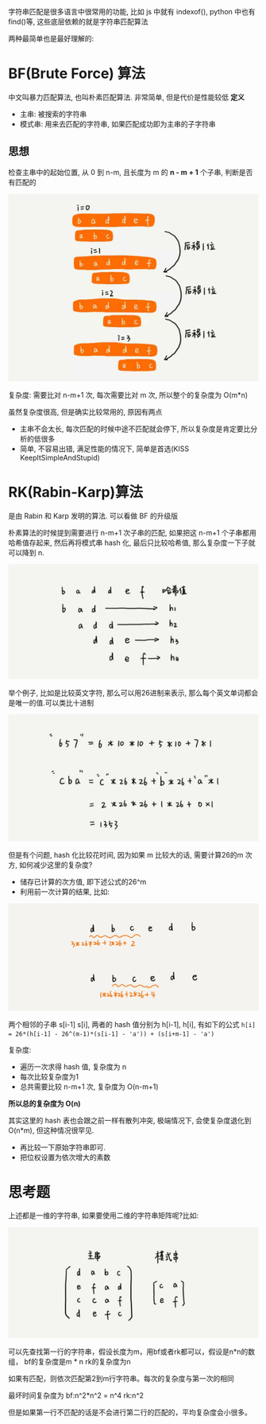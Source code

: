 字符串匹配是很多语言中很常用的功能, 比如 js 中就有 indexof(), python 中也有 find()等, 这些底层依赖的就是字符串匹配算法

两种最简单也是最好理解的:

# BF(Brute Force) 算法
中文叫暴力匹配算法, 也叫朴素匹配算法. 非常简单, 但是代价是性能较低
**定义**
- 主串: 被搜索的字符串
- 模式串: 用来去匹配的字符串, 如果匹配成功即为主串的子字符串

## 思想
检查主串中的起始位置, 从 0 到 n-m, 且长度为 m 的 **n - m + 1** 个子串, 判断是否有匹配的

![](/img/BF_string.jpeg)

复杂度: 需要比对 n-m+1 次, 每次需要比对 m 次, 所以整个的复杂度为 O(m*n)

虽然复杂度很高, 但是确实比较常用的, 原因有两点
- 主串不会太长, 每次匹配的时候中途不匹配就会停下, 所以复杂度是肯定要比分析的低很多
- 简单, 不容易出错, 满足性能的情况下, 简单是首选(KISS KeepItSimpleAndStupid)

# RK(Rabin-Karp)算法
是由 Rabin 和 Karp 发明的算法. 可以看做 BF 的升级版

朴素算法的时候提到需要进行 n-m+1 次子串的匹配, 如果把这 n-m+1 个子串都用哈希值存起来, 然后再将模式串 hash 化, 最后只比较哈希值, 那么复杂度一下子就可以降到 n.

![](/img/RK_string.jpeg)

举个例子, 比如是比较英文字符, 那么可以用26进制来表示, 那么每个英文单词都会是唯一的值.可以类比十进制

![](/img/RK_string_1.jpeg)

但是有个问题, hash 化比较花时间, 因为如果 m 比较大的话, 需要计算26的m 次方, 如何减少这里的复杂度?

- 储存已计算的次方值, 即下述公式的26^m
- 利用前一次计算的结果, 比如:

![](/img/RK_string_2.jpeg)

两个相邻的子串 s[i-1] s[i], 两者的 hash 值分别为 h[i-1], h[i], 有如下的公式
`h[i] = 26*(h[i-1] - 26^(m-1)*(s[i-1] - 'a')) + (s[i+m-1] - 'a')`

复杂度:
- 遍历一次求得 hash 值, 复杂度为 n
- 每次比较复杂度为1
- 总共需要比较 n-m+1 次, 复杂度为 O(n-m+1)

**所以总的复杂度为 O(n)**

其实这里的 hash 表也会跟之前一样有散列冲突, 极端情况下, 会使复杂度退化到 O(n*m), 但这种情况很罕见.
- 再比较一下原始字符串即可. 
- 把位权设置为依次增大的素数

# 思考题
上述都是一维的字符串, 如果要使用二维的字符串矩阵呢?比如:

![](/img/RK_string_4.jpeg)

可以先查找第一行的字符串，假设长度为m，用bf或者rk都可以，假设是n*n的数组，
bf的复杂度是m * n
rk的复杂度为n

如果有匹配，则依次匹配第2到m行字符串。每次的复杂度与第一次的相同

最坏时间复杂度为
bf:n^2*n^2 = n^4
rk:n^2

但是如果第一行不匹配的话是不会进行第二行的匹配的，平均复杂度会小很多。
